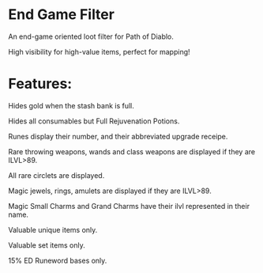 # End Game Filter
An end-game oriented loot filter for Path of Diablo. 

High visibility for high-value items, perfect for mapping!

# Features:
Hides gold when the stash bank is full.

Hides all consumables but Full Rejuvenation Potions.

Runes display their number, and their abbreviated upgrade receipe.

Rare throwing weapons, wands and class weapons are displayed if they are ILVL>89.

All rare circlets are displayed.

Magic jewels, rings, amulets are displayed if they are ILVL>89.

Magic Small Charms and Grand Charms have their ilvl represented in their name.

Valuable unique items only.

Valuable set items only.

15% ED Runeword bases only.
